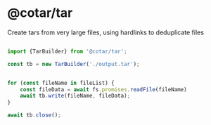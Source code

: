 # @cotar/tar 

Create tars from very large files, using hardlinks to deduplicate files


```typescript

import {TarBuilder} from '@cotar/tar';

const tb = new TarBuilder('./output.tar');


for (const fileName in fileList) {
    const fileData = await fs.promises.readFile(fileName)
    await tb.write(fileName, fileData);
}

await tb.close();
```

